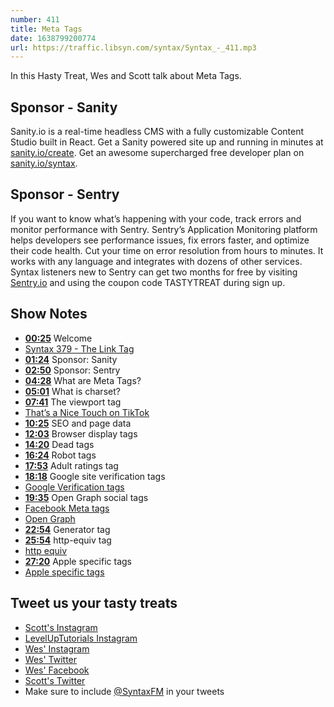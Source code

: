 ```yaml
---
number: 411
title: Meta Tags
date: 1638799200774
url: https://traffic.libsyn.com/syntax/Syntax_-_411.mp3
---
```


In this Hasty Treat, Wes and Scott talk about Meta Tags.

## Sponsor - Sanity

Sanity.io is a real-time headless CMS with a fully customizable Content Studio built in React. Get a Sanity powered site up and running in minutes at [sanity.io/create](https://www.sanity.io/create). Get an awesome supercharged free developer plan on [sanity.io/syntax](https://www.sanity.io/syntax).

## Sponsor - Sentry

If you want to know what’s happening with your code, track errors and monitor performance with Sentry. Sentry’s Application Monitoring platform helps developers see performance issues, fix errors faster, and optimize their code health. Cut your time on error resolution from hours to minutes. It works with any language and integrates with dozens of other services. Syntax listeners new to Sentry can get two months for  free by visiting [Sentry.io](https://sentry.io) and using the coupon code TASTYTREAT during sign up.

## Show Notes

* **[00:25](#t=00:25)** Welcome
* [Syntax 379 - The Link Tag](https://syntax.fm/show/379/hasty-treat-the-weird-and-wonderful-less-than-link-greater-than-tag)
* **[01:24](#t=01:24)** Sponsor: Sanity
* **[02:50](#t=02:50)** Sponsor: Sentry
* **[04:28](#t=04:28)** What are Meta Tags?
* **[05:01](#t=05:01)** What is charset?
* **[07:41](#t=07:41)** The viewport tag
* [That’s a Nice Touch on TikTok](https://www.tiktok.com/@thatsanicetouch)
* **[10:25](#t=10:25)** SEO and page data
* **[12:03](#t=12:03)** Browser display tags
* **[14:20](#t=14:20)** Dead tags
* **[16:24](#t=16:24)** Robot tags
* **[17:53](#t=17:53)** Adult ratings tag
* **[18:18](#t=18:18)** Google site verification tags
* [Google Verification tags](https://developers.google.com/search/docs/advanced/crawling/special-tags)
* **[19:35](#t=19:35)** Open Graph social tags
* [Facebook Meta tags](https://developers.facebook.com/tools/debug/)
* [Open Graph](https://ogp.me)
* **[22:54](#t=22:54)** Generator tag
* **[25:54](#t=25:54)** http-equiv tag
* [http equiv](https://www.w3schools.com/tags/att_meta_http_equiv.asp)
* **[27:20](#t=27:20)** Apple specific tags
* [Apple specific tags](https://developer.apple.com/library/archive/documentation/AppleApplications/Reference/SafariHTMLRef/Articles/MetaTags.html)

## Tweet us your tasty treats

* [Scott's Instagram](https://www.instagram.com/stolinski/)
* [LevelUpTutorials Instagram](https://www.instagram.com/LevelUpTutorials/)
* [Wes' Instagram](https://www.instagram.com/wesbos/)
* [Wes' Twitter](https://twitter.com/wesbos)
* [Wes' Facebook](https://www.facebook.com/wesbos.developer)
* [Scott's Twitter](https://twitter.com/stolinski)
* Make sure to include [@SyntaxFM](https://twitter.com/SyntaxFM) in your tweets
